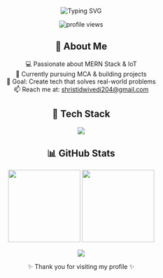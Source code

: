 <!-- Banner -->
<p align="center">
  <img src="https://readme-typing-svg.herokuapp.com?font=Fira+Code&size=30&pause=1000&color=00F7FF&center=true&vCenter=true&width=500&lines=Hi+I'm+Shristi+👋;Full+Stack+Developer;IoT+%26+ESP32+Projects;Lifelong+Learner+🚀" alt="Typing SVG" />
</p>

<!-- Profile Views -->
<p align="center">
  <img src="https://komarev.com/ghpvc/?username=YourUserName&label=Profile%20Views&color=blueviolet&style=flat" alt="profile views" /> 
</p>

<!-- About Me -->
<h2 align="center">💫 About Me</h2>
<p align="center">
  💻 Passionate about MERN Stack & IoT <br>
  🌱 Currently pursuing MCA & building projects <br>
  🎯 Goal: Create tech that solves real-world problems <br>
  📫 Reach me at: <a href="mailto:youremail@example.com">shristidwivedi204@gmail.com</a>
</p>

<!-- Tech Stack -->
<h2 align="center">🚀 Tech Stack</h2>
<p align="center">
  <img src="https://skillicons.dev/icons?i=html,css,js,react,nodejs,express,mongodb,python,c,c#,git,linux" />
</p>

<!-- Stats -->
<h2 align="center">📊 GitHub Stats</h2>
<p align="center">
  <img src="https://github-readme-stats.vercel.app/api?username=Shristi-Dwivedi&show_icons=true&theme=tokyonight" height="165" />
  <img src="https://github-readme-stats.vercel.app/api/top-langs/?username=Shristi-Dwivedi&layout=compact&theme=tokyonight" height="165" />
</p>
<p align="center">
  <img src="https://github-readme-streak-stats.herokuapp.com?user=Shristi-Dwivedi&theme=tokyonight&date_format=M%20j%5B%2C%20Y%5D" />
</p>

<!-- Footer -->
<p align="center">✨ Thank you for visiting my profile ✨</p>
